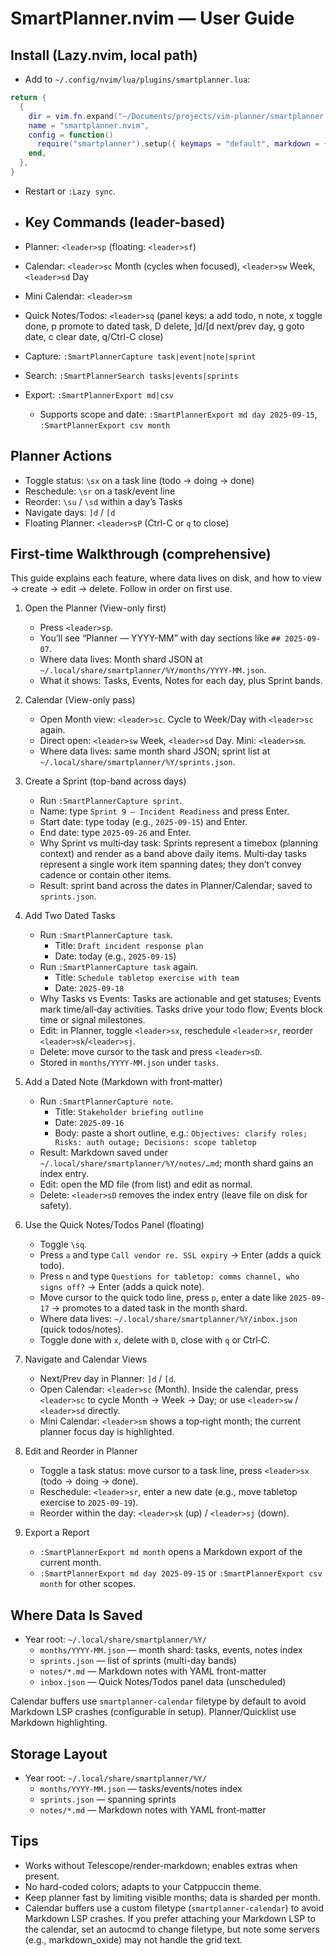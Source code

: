 # SmartPlanner.nvim — User Guide

## Install (Lazy.nvim, local path)
- Add to `~/.config/nvim/lua/plugins/smartplanner.lua`:
```lua
return {
  {
    dir = vim.fn.expand("~/Documents/projects/vim-planner/smartplanner.nvim"),
    name = "smartplanner.nvim",
    config = function()
      require("smartplanner").setup({ keymaps = "default", markdown = { render = true }, telescope = { enable = true } })
    end,
  },
}
```
- Restart or `:Lazy sync`.

- ## Key Commands (leader-based)
- Planner: `<leader>sp` (floating: `<leader>sf`)
- Calendar: `<leader>sc` Month (cycles when focused), `<leader>sw` Week, `<leader>sd` Day
- Mini Calendar: `<leader>sm`
- Quick Notes/Todos: `<leader>sq` (panel keys: a add todo, n note, x toggle done, p promote to dated task, D delete, ]d/[d next/prev day, g goto date, c clear date, q/Ctrl-C close)
- Capture: `:SmartPlannerCapture task|event|note|sprint`
- Search: `:SmartPlannerSearch tasks|events|sprints`
- Export: `:SmartPlannerExport md|csv`
  - Supports scope and date: `:SmartPlannerExport md day 2025-09-15`, `:SmartPlannerExport csv month`

## Planner Actions
- Toggle status: `\sx` on a task line (todo → doing → done)
- Reschedule: `\sr` on a task/event line
- Reorder: `\su` / `\sd` within a day’s Tasks
- Navigate days: `]d` / `[d`
- Floating Planner: `<leader>sP` (Ctrl-C or `q` to close)

## First-time Walkthrough (comprehensive)
This guide explains each feature, where data lives on disk, and how to view → create → edit → delete. Follow in order on first use.

1) Open the Planner (View-only first)
   - Press `<leader>sp`.
   - You’ll see “Planner — YYYY-MM” with day sections like `## 2025-09-07`.
   - Where data lives: Month shard JSON at `~/.local/share/smartplanner/%Y/months/YYYY-MM.json`.
   - What it shows: Tasks, Events, Notes for each day, plus Sprint bands.

2) Calendar (View-only pass)
   - Open Month view: `<leader>sc`. Cycle to Week/Day with `<leader>sc` again.
   - Direct open: `<leader>sw` Week, `<leader>sd` Day. Mini: `<leader>sm`.
   - Where data lives: same month shard JSON; sprint list at `~/.local/share/smartplanner/%Y/sprints.json`.

3) Create a Sprint (top-band across days)
   - Run `:SmartPlannerCapture sprint`.
   - Name: type `Sprint 9 — Incident Readiness` and press Enter.
   - Start date: type today (e.g., `2025-09-15`) and Enter.
   - End date: type `2025-09-26` and Enter.
   - Why Sprint vs multi‑day task: Sprints represent a timebox (planning context) and render as a band above daily items. Multi‑day tasks represent a single work item spanning dates; they don’t convey cadence or contain other items.
   - Result: sprint band across the dates in Planner/Calendar; saved to `sprints.json`.

4) Add Two Dated Tasks
   - Run `:SmartPlannerCapture task`.
     - Title: `Draft incident response plan`
     - Date: today (e.g., `2025-09-15`)
   - Run `:SmartPlannerCapture task` again.
     - Title: `Schedule tabletop exercise with team`
     - Date: `2025-09-18`
   - Why Tasks vs Events: Tasks are actionable and get statuses; Events mark time/all‑day activities. Tasks drive your todo flow; Events block time or signal milestones.
   - Edit: in Planner, toggle `<leader>sx`, reschedule `<leader>sr`, reorder `<leader>sk`/`<leader>sj`.
   - Delete: move cursor to the task and press `<leader>sD`.
   - Stored in `months/YYYY-MM.json` under `tasks`.

5) Add a Dated Note (Markdown with front‑matter)
   - Run `:SmartPlannerCapture note`.
     - Title: `Stakeholder briefing outline`
     - Date: `2025-09-16`
     - Body: paste a short outline, e.g.:
       `Objectives: clarify roles; Risks: auth outage; Decisions: scope tabletop`
   - Result: Markdown saved under `~/.local/share/smartplanner/%Y/notes/…md`; month shard gains an index entry.
   - Edit: open the MD file (from list) and edit as normal.
   - Delete: `<leader>sD` removes the index entry (leave file on disk for safety).

6) Use the Quick Notes/Todos Panel (floating)
   - Toggle `\sq`.
   - Press `a` and type `Call vendor re. SSL expiry` → Enter (adds a quick todo).
   - Press `n` and type `Questions for tabletop: comms channel, who signs off?` → Enter (adds a quick note).
   - Move cursor to the quick todo line, press `p`, enter a date like `2025-09-17` → promotes to a dated task in the month shard.
   - Where data lives: `~/.local/share/smartplanner/%Y/inbox.json` (quick todos/notes).
   - Toggle done with `x`, delete with `D`, close with `q` or Ctrl‑C.

7) Navigate and Calendar Views
   - Next/Prev day in Planner: `]d` / `[d`.
   - Open Calendar: `<leader>sc` (Month). Inside the calendar, press `<leader>sc` to cycle Month → Week → Day; or use `<leader>sw` / `<leader>sd` directly.
   - Mini Calendar: `<leader>sm` shows a top‑right month; the current planner focus day is highlighted.

8) Edit and Reorder in Planner
   - Toggle a task status: move cursor to a task line, press `<leader>sx` (todo → doing → done).
   - Reschedule: `<leader>sr`, enter a new date (e.g., move tabletop exercise to `2025-09-19`).
   - Reorder within the day: `<leader>sk` (up) / `<leader>sj` (down).

9) Export a Report
   - `:SmartPlannerExport md month` opens a Markdown export of the current month.
   - `:SmartPlannerExport md day 2025-09-15` or `:SmartPlannerExport csv month` for other scopes.

## Where Data Is Saved
- Year root: `~/.local/share/smartplanner/%Y/`
  - `months/YYYY-MM.json` — month shard: tasks, events, notes index
  - `sprints.json` — list of sprints (multi-day bands)
  - `notes/*.md` — Markdown notes with YAML front-matter
  - `inbox.json` — Quick Notes/Todos panel data (unscheduled)

Calendar buffers use `smartplanner-calendar` filetype by default to avoid Markdown LSP crashes (configurable in setup). Planner/Quicklist use Markdown highlighting.

## Storage Layout
- Year root: `~/.local/share/smartplanner/%Y/`
  - `months/YYYY-MM.json` — tasks/events/notes index
  - `sprints.json` — spanning sprints
  - `notes/*.md` — Markdown notes with YAML front‑matter

## Tips
- Works without Telescope/render-markdown; enables extras when present.
- No hard-coded colors; adapts to your Catppuccin theme.
- Keep planner fast by limiting visible months; data is sharded per month.
- Calendar buffers use a custom filetype (`smartplanner-calendar`) to avoid Markdown LSP crashes. If you prefer attaching your Markdown LSP to the calendar, set an autocmd to change filetype, but note some servers (e.g., markdown_oxide) may not handle the grid text.
